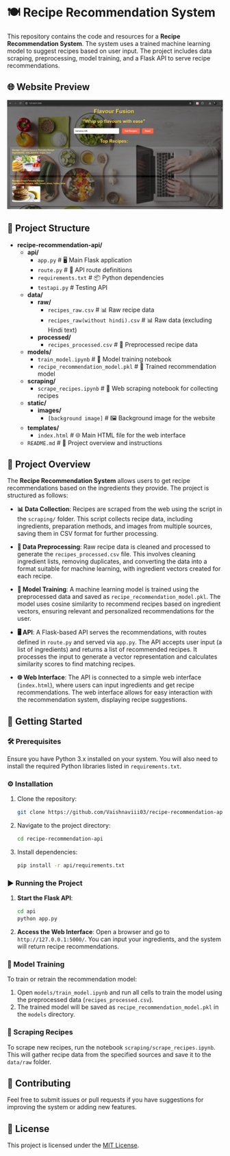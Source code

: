 # 🍽️ Recipe Recommendation System

This repository contains the code and resources for a **Recipe Recommendation System**. The system uses a trained machine learning model to suggest recipes based on user input. The project includes data scraping, preprocessing, model training, and a Flask API to serve recipe recommendations.

## 🌐 Website Preview

![Website Screenshot](static/images/website_screenshot.png)


## 📁 Project Structure

- **recipe-recommendation-api/**
  - **api/**
    - `app.py`                   # 🖥️ Main Flask application
    - `route.py`                 # 🔄 API route definitions
    - `requirements.txt`         # 📦 Python dependencies
    - `testapi.py`               # Testing API
  - **data/**
    - **raw/**
      - `recipes_raw.csv`       # 📊 Raw recipe data
      - `recipes_raw(without hindi).csv`  # 📊 Raw data (excluding Hindi text)
    - **processed/**
      - `recipes_processed.csv`  # 🧹 Preprocessed recipe data
  - **models/**
    - `train_model.ipynb`       # 📓 Model training notebook
    - `recipe_recommendation_model.pkl`  # 🤖 Trained recommendation model
  - **scraping/**
    - `scrape_recipes.ipynb`    # 🍴 Web scraping notebook for collecting recipes
  - **static/**
    - **images/**
      - `[background image]`     # 🖼️ Background image for the website
  - **templates/**
    - `index.html`               # 🌐 Main HTML file for the web interface
  - `README.md`                  # 📖 Project overview and instructions


## 🌟 Project Overview

The **Recipe Recommendation System** allows users to get recipe recommendations based on the ingredients they provide. The project is structured as follows:

- **📊 Data Collection**: Recipes are scraped from the web using the script in the `scraping/` folder. This script collects recipe data, including ingredients, preparation methods, and images from multiple sources, saving them in CSV format for further processing.
  
- **🧹 Data Preprocessing**: Raw recipe data is cleaned and processed to generate the `recipes_processed.csv` file. This involves cleaning ingredient lists, removing duplicates, and converting the data into a format suitable for machine learning, with ingredient vectors created for each recipe.

- **🤖 Model Training**: A machine learning model is trained using the preprocessed data and saved as `recipe_recommendation_model.pkl`. The model uses cosine similarity to recommend recipes based on ingredient vectors, ensuring relevant and personalized recommendations for the user.

- **🖥️ API**: A Flask-based API serves the recommendations, with routes defined in `route.py` and served via `app.py`. The API accepts user input (a list of ingredients) and returns a list of recommended recipes. It processes the input to generate a vector representation and calculates similarity scores to find matching recipes.

- **🌐 Web Interface**: The API is connected to a simple web interface (`index.html`), where users can input ingredients and get recipe recommendations. The web interface allows for easy interaction with the recommendation system, displaying recipe suggestions.


## 🚀 Getting Started

### 🛠️ Prerequisites

Ensure you have Python 3.x installed on your system. You will also need to install the required Python libraries listed in `requirements.txt`.

### ⚙️ Installation

1. Clone the repository:
    ```bash
    git clone https://github.com/Vaishnaviii03/recipe-recommendation-api.git
    ```

2. Navigate to the project directory:
    ```bash
    cd recipe-recommendation-api
    ```

3. Install dependencies:
    ```bash
    pip install -r api/requirements.txt
    ```

### ▶️ Running the Project

1. **Start the Flask API**:
    ```bash
    cd api
    python app.py
    ```

2. **Access the Web Interface**: Open a browser and go to `http://127.0.0.1:5000/`. You can input your ingredients, and the system will return recipe recommendations.

### 🧠 Model Training

To train or retrain the recommendation model:

1. Open `models/train_model.ipynb` and run all cells to train the model using the preprocessed data (`recipes_processed.csv`).
2. The trained model will be saved as `recipe_recommendation_model.pkl` in the `models` directory.

### 🍴 Scraping Recipes

To scrape new recipes, run the notebook `scraping/scrape_recipes.ipynb`. This will gather recipe data from the specified sources and save it to the `data/raw` folder.

## 🤝 Contributing

Feel free to submit issues or pull requests if you have suggestions for improving the system or adding new features.

## 📜 License

This project is licensed under the [MIT License](LICENSE).
